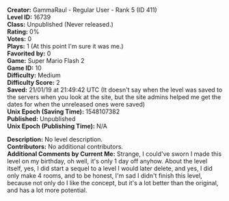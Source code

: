 **Creator:** GammaRaul - Regular User - Rank 5 (ID 411) <br>
**Level ID:** 16739 <br>
**Class:** Unpublished (Never released.) <br>
**Rating:** 0% <br>
**Votes:** 0 <br>
**Plays:** 1 (At this point I'm sure it was me.) <br>
**Favorited by:** 0 <br>
**Game:** Super Mario Flash 2 <br>
**Game ID:** 10 <br>
**Difficulty:** Medium <br>
**Difficulty Score:** 2 <br>
**Saved:** 21/01/19 at 21:49:42 UTC (It doesn't say when the level was saved to the servers when you look at the site, but the site admins helped me get the dates for when the unreleased ones were saved) <br>
**Unix Epoch (Saving Time):** 1548107382 <br>
**Published:** Unpublished <br>
**Unix Epoch (Publishing Time):** N/A

**Description:** No level description. <br>
**Contributors:** No additional contributors. <br>
**Additional Comments by Current Me:** Strange, I could've sworn I made this level on my birthday, oh well, it's only 1 day off anyhow. About the level itself, yes, I did start a sequel to a level I would later delete, and yes, I did only make 4 rooms, and to be honest, I'm sad I didn't finish this level, because not only do I like the concept, but it's a lot better than the original, and has a lot more potential. 
